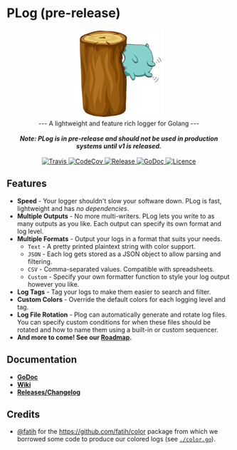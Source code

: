 # PLog (pre-release)

<p align="center">
    <img src="./images/plog.png" alt="PLog" width="200" /><br>
    --- A lightweight and feature rich logger for Golang ---<br>
    <br>
    <b><i>Note: PLog is in pre-release and should not be used in production systems until v1 is released.</i></b><br>
    <br>
    <a href="https://travis-ci.org/pd93/plog">
        <img src="https://img.shields.io/travis/pd93/plog/master?style=for-the-badge" alt="Travis" />
    </a>
    <a href="https://codecov.io/gh/pd93/plog">
        <img src="https://img.shields.io/codecov/c/github/pd93/plog?style=for-the-badge" alt="CodeCov" />
    </a>
    <a href="https://github.com/pd93/plog/releases">
        <img src="https://img.shields.io/github/v/release/pd93/plog?include_prereleases&style=for-the-badge" alt="Release" />
    </a>
    <a href="https://pkg.go.dev/gopkg.in/pd93/plog.v0">
        <img src="https://img.shields.io/badge/godoc-reference-5272B4.svg?style=for-the-badge" alt="GoDoc" />
    </a>
    <a href="https://github.com/pd93/plog/blob/master/LICENSE">
        <img src="https://img.shields.io/github/license/pd93/plog?style=for-the-badge" alt="Licence" />
    </a>
</p>

## Features

- **Speed** - Your logger shouldn't slow your software down. PLog is fast, lightweight and has *no dependencies*.
- **Multiple Outputs** - No more multi-writers. PLog lets you write to as many outputs as you like. Each output can specify its own format and log level.
- **Multiple Formats** - Output your logs in a format that suits your needs.
  - `Text` - A pretty printed plaintext string with color support.
  - `JSON` - Each log gets stored as a JSON object to allow parsing and filtering.
  - `CSV` - Comma-separated values. Compatible with spreadsheets.
  - `Custom` - Specify your own formatter function to style your log output however you like.
- **Log Tags** - Tag your logs to make them easier to search and filter.
- **Custom Colors** - Override the default colors for each logging level and tag.
- **Log File Rotation** - Plog can automatically generate and rotate log files. You can specify custom conditions for when these files should be rotated and how to name them using a built-in or custom sequencer.
- **And more to come! See our [Roadmap](https://github.com/pd93/plog/projects/1).**

## Documentation

- **[GoDoc](https://pkg.go.dev/gopkg.in/pd93/plog.v0)**
- **[Wiki](https://github.com/pd93/plog/wiki)**
- **[Releases/Changelog](https://github.com/pd93/plog/releases)**

## Credits

- [@fatih](https://github.com/fatih) for the https://github.com/fatih/color package from which we borrowed some code to produce our colored logs (see [`./color.go`](./color.go)).
